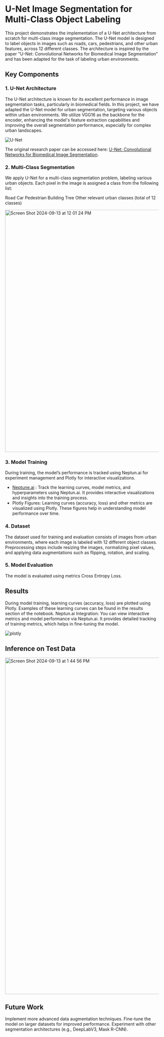 # U-Net Image Segmentation for Multi-Class Object Labeling

This project demonstrates the implementation of a U-Net architecture from scratch for multi-class image segmentation. The U-Net model is designed to label objects in images such as roads, cars, pedestrians, and other urban features, across 12 different classes. The architecture is inspired by the paper "U-Net: Convolutional Networks for Biomedical Image Segmentation" and has been adapted for the task of labeling urban environments.



## Key Components

### 1. U-Net Architecture
The U-Net architecture is known for its excellent performance in image segmentation tasks, particularly in biomedical fields. In this project, we have adapted the U-Net model for urban segmentation, targeting various objects within urban environments. We utilize VGG16 as the backbone for the encoder, enhancing the model's feature extraction capabilities and improving the overall segmentation performance, especially for complex urban landscapes.

![U-Net](https://github.com/user-attachments/assets/7e7ab8cc-b87f-4602-8d8a-f5a79564c519)

The original research paper can be accessed here: [U-Net: Convolutional Networks for Biomedical Image Segmentation](https://arxiv.org/abs/1505.04597).

### 2. Multi-Class Segmentation
We apply U-Net for a multi-class segmentation problem, labeling various urban objects. Each pixel in the image is assigned a class from the following list:

Road
Car
Pedestrian
Building
Tree
Other relevant urban classes (total of 12 classes)

<img width="791" alt="Screen Shot 2024-09-13 at 12 01 24 PM" src="https://github.com/user-attachments/assets/d174b214-aab0-40e1-b7a6-b7628486b777">


### 3. Model Training
During training, the model’s performance is tracked using Neptun.ai for experiment management and Plotly for interactive visualizations.
- [Neptune.ai](https://neptune.ai/) : Track the learning curves, model metrics, and hyperparameters using Neptun.ai. It provides interactive visualizations and insights into the training process.
- Plotly Figures: Learning curves (accuracy, loss) and other metrics are visualized using Plotly. These figures help in understanding model performance over time.

### 4. Dataset
The dataset used for training and evaluation consists of images from urban environments, where each image is labeled with 12 different object classes. Preprocessing steps include resizing the images, normalizing pixel values, and applying data augmentations such as flipping, rotation, and scaling.

### 5. Model Evaluation
The model is evaluated using metrics Cross Entropy Loss.


## Results
During model training, learning curves (accuracy, loss) are plotted using Plotly. Examples of these learning curves can be found in the results section of the notebook.
Neptun.ai Integration: You can view interactive metrics and model performance via Neptun.ai. It provides detailed tracking of training metrics, which helps in fine-tuning the model.

![plotly](https://github.com/user-attachments/assets/97ebec40-6145-4063-9ad4-ee22f52c4fe4)

## Inference on Test Data

<img width="1099" alt="Screen Shot 2024-09-13 at 1 44 56 PM" src="https://github.com/user-attachments/assets/7f1b59ee-0f3e-4de5-b98e-b830f63981b4">


## Future Work
Implement more advanced data augmentation techniques.
Fine-tune the model on larger datasets for improved performance.
Experiment with other segmentation architectures (e.g., DeepLabV3, Mask R-CNN).







